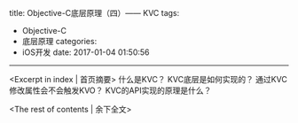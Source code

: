 title: Objective-C底层原理（四）—— KVC
tags:
  - Objective-C
  - 底层原理
categories:
  - iOS开发
date: 2017-01-04 01:50:56
---

<Excerpt in index | 首页摘要>
什么是KVC？
KVC底层是如何实现的？
通过KVC修改属性会不会触发KVO？
KVC的API实现的原理是什么？
<!-- more -->
<The rest of contents | 余下全文>









